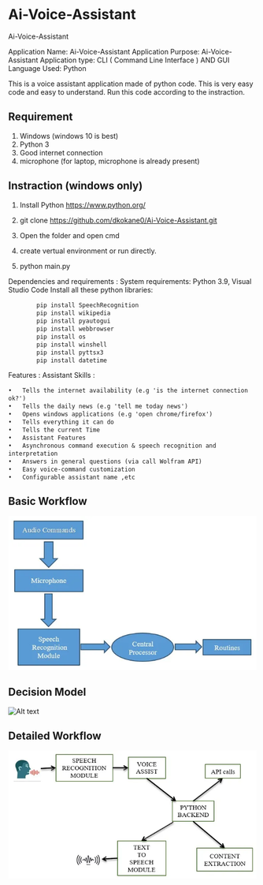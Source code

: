 # Ai-Voice-Assistant
Ai-Voice-Assistant

Application Name: Ai-Voice-Assistant
Application Purpose: Ai-Voice-Assistant
Application type: CLI ( Command Line Interface ) AND GUI 
Language Used: Python


This is a voice assistant application made of python code. This is very easy code and easy to understand. Run this code according to the instraction.

Requirement
--------------------------------------------
1. Windows (windows 10 is best)
2. Python 3
3. Good internet connection
4. microphone (for laptop, microphone is already present)



Instraction (windows only)
--------------------------------------------------------

1. Install Python  https://www.python.org/

2. git clone https://github.com/dkokane0/Ai-Voice-Assistant.git

3. Open the folder and open cmd

4. create vertual environment or run directly.

5. python main.py


Dependencies and requirements :
System requirements: Python 3.9, Visual Studio Code
Install all these python libraries:
            
            pip install SpeechRecognition
            pip install wikipedia
            pip install pyautogui
            pip install webbrowser
            pip install os
            pip install winshell
            pip install pyttsx3
            pip install datetime


Features :
Assistant Skills :

    •	Tells the internet availability (e.g 'is the internet connection ok?')
    •	Tells the daily news (e.g 'tell me today news')
    •	Opens windows applications (e.g 'open chrome/firefox')
    •	Tells everything it can do
    •	Tells the current Time
    •	Assistant Features
    •	Asynchronous command execution & speech recognition and interpretation
    •	Answers in general questions (via call Wolfram API)
    •	Easy voice-command customization
    •	Configurable assistant name ,etc
    
##  Basic Workflow
![Alt text](https://github.com/dkokane0/Ai-Voice-Assistant/blob/main/images/basic_workflow.jpg)

##  Decision Model
![Alt text](https://github.com/dkokane0/Ai-Voice-Assistant/blob/main/images/decision_model.jpg)

## Detailed Workflow
![Alt text](https://github.com/dkokane0/Ai-Voice-Assistant/blob/main/images/detailed_workflow.jpg)
